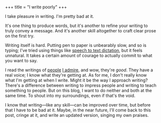 +++
title = "I write poorly"
+++

I take pleasure in writing. I'm pretty bad at it. 

It's one thing to produce words, but it's another to refine your writing to truly convey a message. And it's another skill altogether to craft clear prose on the first try.

Writing itself is hard. Putting pen to paper is unbearably slow, and so is typing; I've tried using things like [speech to text dictation](https://superwhisper.com/), but it feels unnatural. It takes a certain amount of courage to actually commit to what you want to say. 

I read the writings of [people](https://stephango.com/) [I admire](https://tanaybiradar.com/blog/), and wow, they're *good*. They have a real voice; I know what they're getting at. As for me, I don't really know what I'm getting at when I write. Might it be the way I approach writing? There's a difference between writing to impress people and writing to teach something to people. But on this blog, I want to do neither and both at the same time. To shout into my surroundings, even if that's the void.

I know that writing—like any skill—can be improved over time, but before that I have to be bad at it. Maybe, in the near future, I'll come back to this post, cringe at it, and write an updated version, singing my own praises.